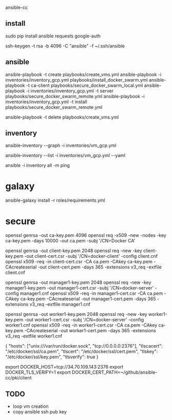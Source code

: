 ansible-cc

## install

sudo pip install ansible requests google-auth

ssh-keygen -t rsa -b 4096 -C "ansible" -f ~/.ssh/ansible

## ansible

ansible-playbook -t create playbooks/create_vms.yml
ansible-playbook -i inventories/inventory_gcp.yml playbooks/install_docker_swarm.yml
ansible-playbook -t ca-client playbooks/secure_docker_swarm_local.yml
ansible-playbook -i inventories/inventory_gcp.yml -t server playbooks/secure_docker_swarm_remote.yml
ansible-playbook -i inventories/inventory_gcp.yml -t install playbooks/secure_docker_swarm_remote.yml

ansible-playbook -t delete playbooks/create_vms.yml

## inventory

ansible-inventory --graph -i inventories/vm_gcp.yml

ansible-inventory --list -i inventories/vm_gcp.yml --yaml

ansible -i inventory all -m ping

# galaxy

ansible-galaxy install -r roles/requirements.yml

# secure

openssl genrsa -out ca-key.pem 4096
openssl req -x509 -new -nodes -key ca-key.pem -days 10000 -out ca.pem -subj '/CN=Docker CA'

openssl genrsa -out client-key.pem 2048
openssl req -new -key client-key.pem -out client-cert.csr -subj '/CN=docker-client' -config client.cnf
openssl x509 -req -in client-cert.csr -CA ca.pem -CAkey ca-key.pem -CAcreateserial -out client-cert.pem -days 365 -extensions v3_req -extfile client.cnf

openssl genrsa -out manager1-key.pem 2048
openssl req -new -key manager1-key.pem -out manager1-cert.csr -subj '/CN=docker-server' -config manager1.cnf
openssl x509 -req -in manager1-cert.csr -CA ca.pem -CAkey ca-key.pem -CAcreateserial -out manager1-cert.pem -days 365 -extensions v3_req -extfile manager1.cnf

openssl genrsa -out worker1-key.pem 2048
openssl req -new -key worker1-key.pem -out worker1-cert.csr -subj '/CN=docker-server' -config worker1.cnf
openssl x509 -req -in worker1-cert.csr -CA ca.pem -CAkey ca-key.pem -CAcreateserial -out worker1-cert.pem -days 365 -extensions v3_req -extfile worker1.cnf

{
    "hosts": ["unix:///var/run/docker.sock", "tcp://0.0.0.0:2376"],
    "tlscacert": "/etc/docker/ssl/ca.pem",
    "tlscert": "/etc/docker/ssl/cert.pem",
    "tlskey": "/etc/docker/ssl/key.pem",
    "tlsverify": true
}

export DOCKER_HOST=tcp://34.70.109.143:2376
export DOCKER_TLS_VERIFY=1
export DOCKER_CERT_PATH=~/github/ansible-cc/pki/client

## TODO
- loop vm creation
- copy ansible ssh pub key
